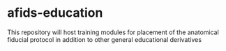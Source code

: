 # afids-education
This repository will host training modules for placement of the anatomical fiducial protocol in addition to other general educational derivatives 
